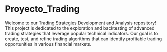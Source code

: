 # Proyecto_Trading
Welcome to our Trading Strategies Development and Analysis repository! This project is dedicated to the exploration and backtesting of advanced trading strategies that leverage popular technical indicators. Our goal is to create, test, and refine trading algorithms that can identify profitable trading opportunities in various financial markets.
